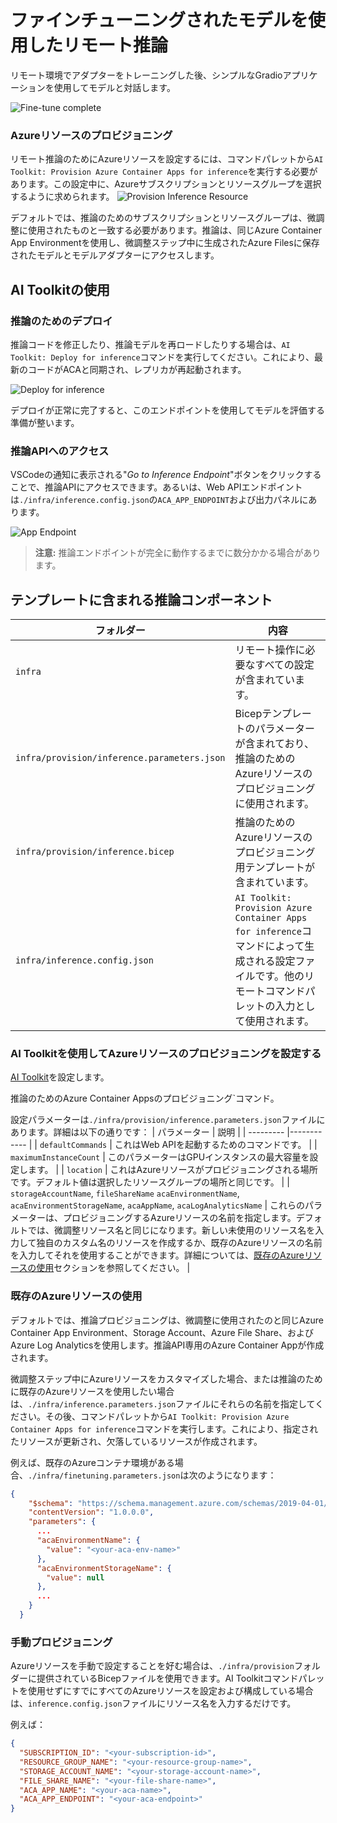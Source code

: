 # ファインチューニングされたモデルを使用したリモート推論

リモート環境でアダプターをトレーニングした後、シンプルなGradioアプリケーションを使用してモデルと対話します。

![Fine-tune complete](../../../../imgs/03/RemoteServer/log-finetuning-res.png)

### Azureリソースのプロビジョニング
リモート推論のためにAzureリソースを設定するには、コマンドパレットから`AI Toolkit: Provision Azure Container Apps for inference`を実行する必要があります。この設定中に、Azureサブスクリプションとリソースグループを選択するように求められます。
![Provision Inference Resource](../../../../imgs/03/RemoteServer/command-provision-inference.png)

デフォルトでは、推論のためのサブスクリプションとリソースグループは、微調整に使用されたものと一致する必要があります。推論は、同じAzure Container App Environmentを使用し、微調整ステップ中に生成されたAzure Filesに保存されたモデルとモデルアダプターにアクセスします。

## AI Toolkitの使用

### 推論のためのデプロイ
推論コードを修正したり、推論モデルを再ロードしたりする場合は、`AI Toolkit: Deploy for inference`コマンドを実行してください。これにより、最新のコードがACAと同期され、レプリカが再起動されます。

![Deploy for inference](../../../../imgs/03/RemoteServer/command-deploy.png)

デプロイが正常に完了すると、このエンドポイントを使用してモデルを評価する準備が整います。

### 推論APIへのアクセス

VSCodeの通知に表示される"*Go to Inference Endpoint*"ボタンをクリックすることで、推論APIにアクセスできます。あるいは、Web APIエンドポイントは`./infra/inference.config.json`の`ACA_APP_ENDPOINT`および出力パネルにあります。

![App Endpoint](../../../../imgs/03/RemoteServer/notification-deploy.png)

> **注意:** 推論エンドポイントが完全に動作するまでに数分かかる場合があります。

## テンプレートに含まれる推論コンポーネント

| フォルダー | 内容 |
| ------ |--------- |
| `infra` | リモート操作に必要なすべての設定が含まれています。 |
| `infra/provision/inference.parameters.json` | Bicepテンプレートのパラメーターが含まれており、推論のためのAzureリソースのプロビジョニングに使用されます。 |
| `infra/provision/inference.bicep` | 推論のためのAzureリソースのプロビジョニング用テンプレートが含まれています。 |
| `infra/inference.config.json` | `AI Toolkit: Provision Azure Container Apps for inference`コマンドによって生成される設定ファイルです。他のリモートコマンドパレットの入力として使用されます。 |

### AI Toolkitを使用してAzureリソースのプロビジョニングを設定する
[AI Toolkit](https://marketplace.visualstudio.com/items?itemName=ms-windows-ai-studio.windows-ai-studio)を設定します。

推論のためのAzure Container Appsのプロビジョニング`コマンド。

設定パラメーターは`./infra/provision/inference.parameters.json`ファイルにあります。詳細は以下の通りです：
| パラメーター | 説明 |
| --------- |------------ |
| `defaultCommands` | これはWeb APIを起動するためのコマンドです。 |
| `maximumInstanceCount` | このパラメーターはGPUインスタンスの最大容量を設定します。 |
| `location` | これはAzureリソースがプロビジョニングされる場所です。デフォルト値は選択したリソースグループの場所と同じです。 |
| `storageAccountName`, `fileShareName` `acaEnvironmentName`, `acaEnvironmentStorageName`, `acaAppName`,  `acaLogAnalyticsName` | これらのパラメーターは、プロビジョニングするAzureリソースの名前を指定します。デフォルトでは、微調整リソース名と同じになります。新しい未使用のリソース名を入力して独自のカスタム名のリソースを作成するか、既存のAzureリソースの名前を入力してそれを使用することができます。詳細については、[既存のAzureリソースの使用](#using-existing-azure-resources)セクションを参照してください。 |

### 既存のAzureリソースの使用

デフォルトでは、推論プロビジョニングは、微調整に使用されたのと同じAzure Container App Environment、Storage Account、Azure File Share、およびAzure Log Analyticsを使用します。推論API専用のAzure Container Appが作成されます。

微調整ステップ中にAzureリソースをカスタマイズした場合、または推論のために既存のAzureリソースを使用したい場合は、`./infra/inference.parameters.json`ファイルにそれらの名前を指定してください。その後、コマンドパレットから`AI Toolkit: Provision Azure Container Apps for inference`コマンドを実行します。これにより、指定されたリソースが更新され、欠落しているリソースが作成されます。

例えば、既存のAzureコンテナ環境がある場合、`./infra/finetuning.parameters.json`は次のようになります：

```json
{
    "$schema": "https://schema.management.azure.com/schemas/2019-04-01/deploymentParameters.json#",
    "contentVersion": "1.0.0.0",
    "parameters": {
      ...
      "acaEnvironmentName": {
        "value": "<your-aca-env-name>"
      },
      "acaEnvironmentStorageName": {
        "value": null
      },
      ...
    }
  }
```

### 手動プロビジョニング
Azureリソースを手動で設定することを好む場合は、`./infra/provision`フォルダーに提供されているBicepファイルを使用できます。AI Toolkitコマンドパレットを使用せずにすでにすべてのAzureリソースを設定および構成している場合は、`inference.config.json`ファイルにリソース名を入力するだけです。

例えば：

```json
{
  "SUBSCRIPTION_ID": "<your-subscription-id>",
  "RESOURCE_GROUP_NAME": "<your-resource-group-name>",
  "STORAGE_ACCOUNT_NAME": "<your-storage-account-name>",
  "FILE_SHARE_NAME": "<your-file-share-name>",
  "ACA_APP_NAME": "<your-aca-name>",
  "ACA_APP_ENDPOINT": "<your-aca-endpoint>"
}
```

